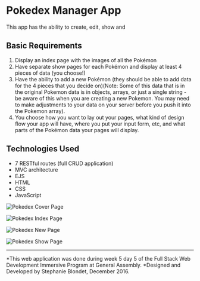 # Pokedex Manager App
This app has the ability to create, edit, show and

## Basic Requirements
1. Display an index page with the images of all the Pokémon
2. Have separate show pages for each Pokémon and display at least 4 pieces of data (you choose!)
3. Have the ability to add a new Pokémon (they should be able to add data for the 4 pieces that you decide on)(Note: Some of this data that is in the original Pokemon data is in objects, arrays, or just a single string - be aware of this when you are creating a new Pokemon. You may need to make adjustments to your data on your server before you push it into the Pokemon array).
4. You choose how you want to lay out your pages, what kind of design flow your app will have, where you put your input form, etc, and what parts of the Pokémon data your pages will display.

## Technologies Used
- 7 RESTful routes (full CRUD application)
- MVC architecture
- EJS
- HTML
- CSS
- JavaScript

![Pokedex Cover Page](images/pokedex-cover-page.png "Pokedex Cover Page")

![Pokedex Index Page](images/pokedex-index-page.png "Pokedex Index Page")

![Pokedex New Page](images/pokedex-new-page.png "Pokedex New Page")

![Pokedex Show Page](images/pokedex-show-page.png "Pokedex Show Page")

----------------------

*This web application was done during week 5 day 5 of the Full Stack Web Development Immersive Program at General Assembly. *Designed and Developed by Stephanie Blondet, December 2016.
